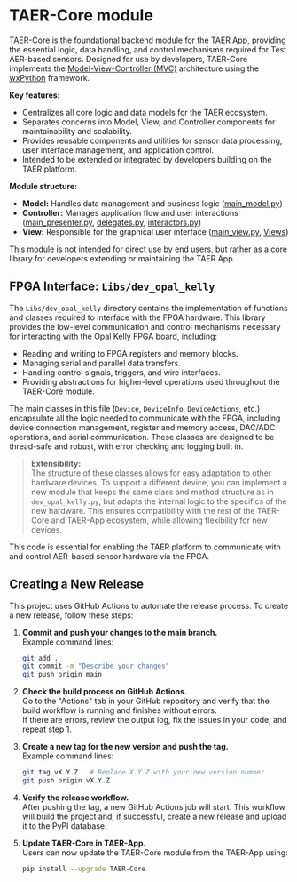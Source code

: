 # TAER-Core module

TAER-Core is the foundational backend module for the TAER App, providing the essential logic, data handling, and control mechanisms required for Test AER-based sensors. Designed for use by developers, TAER-Core implements the [Model-View-Controller (MVC)](https://wiki.wxpython.org/ModelViewController) architecture using the [wxPython](https://wiki.wxpython.org) framework. 

**Key features:**
- Centralizes all core logic and data models for the TAER ecosystem.
- Separates concerns into Model, View, and Controller components for maintainability and scalability.
- Provides reusable components and utilities for sensor data processing, user interface management, and application control.
- Intended to be extended or integrated by developers building on the TAER platform.

**Module structure:**
- **Model:** Handles data management and business logic ([main_model.py](src\TAER_Core\main_model.py))
- **Controller:** Manages application flow and user interactions ([main_presenter.py](src\TAER_Core\main_presenter.py), [delegates.py](src\TAER_Core\Controllers\delegates.py), [interactors.py](src\TAER_Core\Controllers\interactors.py))
- **View:** Responsible for the graphical user interface ([main_view.py](src\TAER_Core\main_view.py), [Views](src\TAER_Core\Views))

This module is not intended for direct use by end users, but rather as a core library for developers extending or maintaining the TAER App.

## FPGA Interface: `Libs/dev_opal_kelly`

The `Libs/dev_opal_kelly` directory contains the implementation of functions and classes required to interface with the FPGA hardware. This library provides the low-level communication and control mechanisms necessary for interacting with the Opal Kelly FPGA board, including:

- Reading and writing to FPGA registers and memory blocks.
- Managing serial and parallel data transfers.
- Handling control signals, triggers, and wire interfaces.
- Providing abstractions for higher-level operations used throughout the TAER-Core module.

The main classes in this file (`Device`, `DeviceInfo`, `DeviceActions`, etc.) encapsulate all the logic needed to communicate with the FPGA, including device connection management, register and memory access, DAC/ADC operations, and serial communication. These classes are designed to be thread-safe and robust, with error checking and logging built in.

> **Extensibility:**  
> The structure of these classes allows for easy adaptation to other hardware devices. To support a different device, you can implement a new module that keeps the same class and method structure as in `dev_opal_kelly.py`, but adapts the internal logic to the specifics of the new hardware. This ensures compatibility with the rest of the TAER-Core and TAER-App ecosystem, while allowing flexibility for new devices.

This code is essential for enabling the TAER platform to communicate with and control AER-based sensor hardware via the FPGA.

## Creating a New Release

This project uses GitHub Actions to automate the release process. To create a new release, follow these steps:

1. **Commit and push your changes to the main branch.**  
   Example command lines:
   ```sh
   git add .
   git commit -m "Describe your changes"
   git push origin main
   ```

2. **Check the build process on GitHub Actions.**  
   Go to the "Actions" tab in your GitHub repository and verify that the build workflow is running and finishes without errors.  
   If there are errors, review the output log, fix the issues in your code, and repeat step 1.

3. **Create a new tag for the new version and push the tag.**  
   Example command lines:
   ```sh
   git tag vX.Y.Z   # Replace X.Y.Z with your new version number
   git push origin vX.Y.Z
   ```

4. **Verify the release workflow.**  
   After pushing the tag, a new GitHub Actions job will start. This workflow will build the project and, if successful, create a new release and upload it to the PyPI database.

5. **Update TAER-Core in TAER-App.**  
   Users can now update the TAER-Core module from the TAER-App using:
   ```sh
   pip install --upgrade TAER-Core
   ```